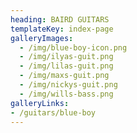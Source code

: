 ```yaml
---
heading: BAIRD GUITARS
templateKey: index-page
galleryImages:
  - /img/blue-boy-icon.png
  - /img/ilyas-guit.png
  - /img/lilas-guit.png
  - /img/maxs-guit.png
  - /img/nickys-guit.png
  - /img/wills-bass.png
galleryLinks:
- /guitars/blue-boy
---
```

